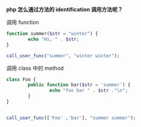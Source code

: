 **php 怎么通过方法的 identification 调用方法呢？**

调用 function

```php
function summer($str = "winter") {
        echo "Hi, " . $str;
}

call_user_func("summer", "winter winter");
```

调用 class 中的 method

```php
class Foo {
        public function bar($str = 'summer') {
                echo "foo bar " . $str ."\n";
        }
}


call_user_func(['Foo' ,'bar'], "summer summer");
```


